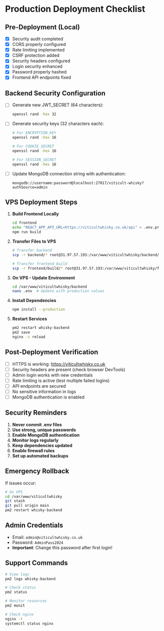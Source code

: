 # Production Deployment Checklist

## Pre-Deployment (Local)

- [x] Security audit completed
- [x] CORS properly configured
- [x] Rate limiting implemented
- [x] CSRF protection added
- [x] Security headers configured
- [x] Login security enhanced
- [x] Password properly hashed
- [x] Frontend API endpoints fixed

## Backend Security Configuration

- [ ] Generate new JWT_SECRET (64 characters):
  ```bash
  openssl rand -hex 32
  ```

- [ ] Generate security keys (32 characters each):
  ```bash
  # For ENCRYPTION_KEY
  openssl rand -hex 16
  
  # For COOKIE_SECRET
  openssl rand -hex 16
  
  # For SESSION_SECRET
  openssl rand -hex 16
  ```

- [ ] Update MongoDB connection string with authentication:
  ```
  mongodb://username:password@localhost:27017/viticult-whisky?authSource=admin
  ```

## VPS Deployment Steps

1. **Build Frontend Locally**
   ```bash
   cd frontend
   echo "REACT_APP_API_URL=https://viticultwhisky.co.uk/api" > .env.production
   npm run build
   ```

2. **Transfer Files to VPS**
   ```bash
   # Transfer backend
   scp -r backend/* root@31.97.57.193:/var/www/viticultwhisky/backend/
   
   # Transfer frontend build
   scp -r frontend/build/* root@31.97.57.193:/var/www/viticultwhisky/frontend/build/
   ```

3. **On VPS - Update Environment**
   ```bash
   cd /var/www/viticultwhisky/backend
   nano .env  # Update with production values
   ```

4. **Install Dependencies**
   ```bash
   npm install --production
   ```

5. **Restart Services**
   ```bash
   pm2 restart whisky-backend
   pm2 save
   nginx -s reload
   ```

## Post-Deployment Verification

- [ ] HTTPS is working: https://viticultwhisky.co.uk
- [ ] Security headers are present (check browser DevTools)
- [ ] Admin login works with new credentials
- [ ] Rate limiting is active (test multiple failed logins)
- [ ] API endpoints are secured
- [ ] No sensitive information in logs
- [ ] MongoDB authentication is enabled

## Security Reminders

1. **Never commit .env files**
2. **Use strong, unique passwords**
3. **Enable MongoDB authentication**
4. **Monitor logs regularly**
5. **Keep dependencies updated**
6. **Enable firewall rules**
7. **Set up automated backups**

## Emergency Rollback

If issues occur:
```bash
# On VPS
cd /var/www/viticultwhisky
git stash
git pull origin main
pm2 restart whisky-backend
```

## Admin Credentials

- Email: `admin@viticultwhisky.co.uk`
- Password: `AdminPass2024`
- **Important**: Change this password after first login!

## Support Commands

```bash
# View logs
pm2 logs whisky-backend

# Check status
pm2 status

# Monitor resources
pm2 monit

# Check nginx
nginx -t
systemctl status nginx
```